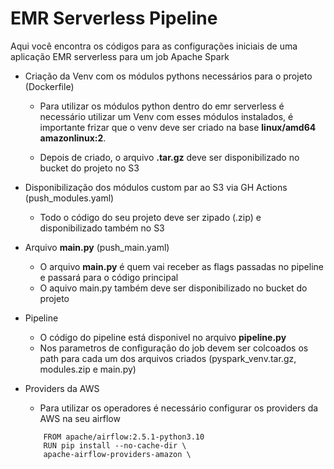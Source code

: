 # EMR Serverless Pipeline

Aqui você encontra os códigos para as configurações iniciais de uma aplicação EMR serverless para um job Apache Spark


- Criação da Venv com os módulos pythons necessários para o projeto (Dockerfile)
    - Para utilizar os módulos python dentro do emr serverless é necessário utilizar um Venv com esses módulos instalados, é importante frizar que o venv deve ser criado na base **linux/amd64 amazonlinux:2**.

    - Depois de criado, o arquivo **.tar.gz** deve ser disponibilizado no bucket do projeto no S3

- Disponibilização dos módulos custom par ao S3 via GH Actions (push_modules.yaml)

    - Todo o código do seu projeto deve ser zipado (.zip) e disponibilizado também no S3

- Arquivo **main.py** (push_main.yaml)
    - O arquivo **main.py** é quem vai receber as flags passadas no pipeline e passará para o código principal
    - O aquivo main.py também deve ser disponibilizado no bucket do projeto

- Pipeline
    - O código do pipeline está disponivel no arquivo **pipeline.py**
    - Nos parametros de configuração do job devem ser colcoados os path para cada um dos arquivos criados (pyspark_venv.tar.gz, modules.zip e main.py)

- Providers da AWS
    - Para utilizar os operadores é necessário configurar os providers da AWS na seu airflow

    ``` 
        FROM apache/airflow:2.5.1-python3.10
        RUN pip install --no-cache-dir \    
        apache-airflow-providers-amazon \
    ```